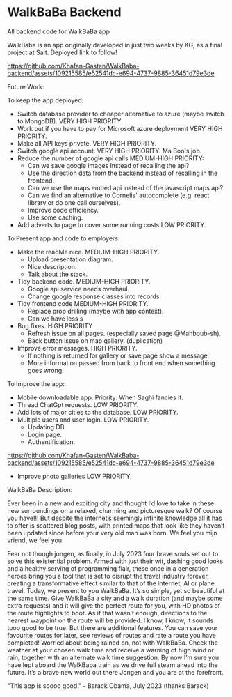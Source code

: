 # WalkBaBa Backend

All backend code for WalkBaBa app

WalkBaba is an app originally developed in just two weeks by KG, as a final project at Salt. Deployed link to follow!

https://github.com/Khafan-Gasten/WalkBaba-backend/assets/109215585/e52541dc-e694-4737-9885-36451d79e3de

Future Work:

To keep the app deployed: 
- Switch database provider to cheaper alternative to azure (maybe switch to MongoDB). VERY HIGH PRIORITY.
- Work out if you have to pay for Microsoft azure deployment VERY HIGH PRIORITY. 
- Make all API keys private. VERY HIGH PRIORITY.
- Switch google api account. VERY HIGH PRIORITY. Ma Boo's job.
- Reduce the number of google api calls MEDIUM-HIGH PRIORITY:
  - Can we save google images instead of recalling the api?
  - Use the direction data from the backend instead of recalling in the frontend.
  - Can we use the maps embed api instead of the javascript maps api?
  - Can we find an alternative to Cornelis' autocomplete (e.g. react library or do one call ourselves).
  - Improve code efficiency.
  - Use some caching.
- Add adverts to page to cover some running costs LOW PRIORITY.

To Present app and code to employers:
- Make the readMe nice. MEDIUM-HIGH PRIORITY.
  - Upload presentation diagram.
  - Nice description.
  - Talk about the stack. 
- Tidy backend code. MEDIUM-HIGH PRIORITY.
  - Google api service needs overhaul.
  - Change google response classes into records. 
- Tidy frontend code MEDIUM-HIGH PRIORITY.
  - Replace prop drilling (maybe with app context).
  - Can we have less </div>s 
- Bug fixes. HIGH PRIORITY
  - Refresh issue on all pages. (especially saved page @Mahboub-sh).
  - Back button issue on map gallery. (duplication)
- Improve error messages. HIGH PRIORITY.
  - If nothing is returned for gallery or save page show a message.
  - More information passed from back to front end when something goes wrong.

To Improve the app:

- Mobile downloadable app. Priority: When Saghi fancies it.
- Thread ChatGpt requests. LOW PRIORITY.
- Add lots of major cities to the database. LOW PRIORITY.
- Multiple users and user login. LOW PRIORITY.
  - Updating DB.
  - Login page.
  - Authentification.

https://github.com/Khafan-Gasten/WalkBaba-backend/assets/109215585/e52541dc-e694-4737-9885-36451d79e3de


- Improve photo galleries LOW PRIORITY.
 

WalkBaBa Description:

Ever been in a new and exciting city and thought I’d love to take in these new surroundings on a relaxed, charming and picturesque walk? Of course you have!!! But despite the internet’s seemingly infinite knowledge all it has to offer is scattered blog posts, with printed maps that look like they haven’t been updated since before your very old man was born. We feel you mijn vriend, we feel you.


Fear not though jongen, as finally, in July 2023 four brave souls set out to solve this existential problem. Armed with just their wit, dashing good looks and a healthy serving of programming flair, these once in a generation heroes bring you a tool that is set to disrupt the travel industry forever, creating a transformative effect similar to that of the internet, AI or plane travel. Today, we present to you WalkBaBa. It’s so simple, yet so beautiful at the same time. Give WalkBaBa a city and a walk duration (and maybe some extra requests) and it will give the perfect route for you, with HD photos of the route highlights to boot. As if that wasn’t enough, directions to the nearest waypoint on the route will be provided. I know, I know, it sounds tooo good to be true. But there are additional features. You can save your favourite routes for later, see reviews of routes and rate a route you have completed! Worried about being rained on, not with WalkBaBa. Check the weather at your chosen walk time and receive a warning of high wind or rain, together with an alternate walk time suggestion. By now I’m sure you have lept aboard the WalkBaba train as we drive full steam ahead into the future. It’s a brave new world out there Jongen and you are at the forefront. 

"This app is soooo good." - Barack Obama, July 2023 (thanks Barack)
